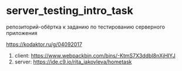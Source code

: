 # server_testing_intro_task
репозиторий-обёртка к заданию по тестированию серверного приложения

https://kodaktor.ru/g/04092017

1. client: https://www.webpackbin.com/bins/-KtmS7X3ddbI8nXjHIYJ
2. server: https://ide.c9.io/rita_iakovleva/hometask

